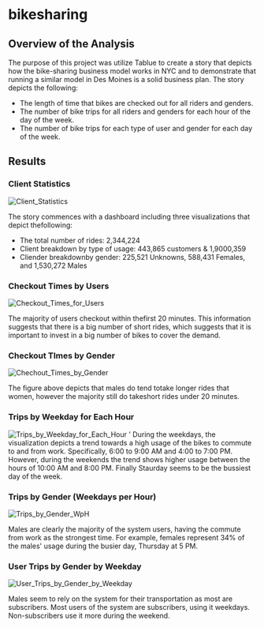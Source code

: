 # bikesharing

## Overview of the Analysis

The purpose of this project was utilize Tablue to create a story that depicts how the bike-sharing business model works in NYC and to demonstrate that running a similar model in Des Moines is a solid business plan. The story depicts the following:

* The length of time that bikes are checked out for all riders and genders.
* The number of bike trips for all riders and genders for each hour of the day of the week.
* The number of bike trips for each type of user and gender for each day of the week.


## Results

### Client Statistics

![Client_Statistics](https://github.com/OmarQasem94/bikesharing/blob/main/Resources/Client_Statistics.PNG)

The story commences with a dashboard including three visualizations that depict thefollowing:

* The total number of rides: 2,344,224
* Client breakdown by type of usage: 443,865 customers & 1,9000,359
* Cliender breakdownby gender: 225,521 Unknowns, 588,431 Females, and 1,530,272 Males 


### Checkout Times by Users

![Checkout_Times_for_Users](https://github.com/OmarQasem94/bikesharing/blob/main/Resources/Checkout_Times_for_Users.PNG)

The majority of users checkout within thefirst 20 minutes. This information suggests that there is a big number of short rides, which suggests that it is important to invest in a big number of bikes to cover the demand.

### Checkout TImes by Gender

![Chechout_Times_by_Gender](https://github.com/OmarQasem94/bikesharing/blob/main/Resources/Checkout_Times_by_Gender.PNG)

The figure above depicts that males do tend totake longer rides that women, however the majority still do takeshort rides under 20 minutes.

### Trips by Weekday for Each Hour

![Trips_by_Weekday_for_Each_Hour](https://github.com/OmarQasem94/bikesharing/blob/main/Resources/Trips_by_Weekday_for_Each_Hour.PNG)
'
During the weekdays, the visualization depicts a trend towards a high usage of the bikes to commute to and from work. Specifically, 6:00 to 9:00 AM and 4:00 to 7:00 PM. However, during the weekends the trend shows higher usage between the hours of 10:00 AM and 8:00 PM. Finally Staurday seems to be the bussiest day of the week. 

### Trips by Gender (Weekdays per Hour)

![Trips_by_Gender_WpH](https://github.com/OmarQasem94/bikesharing/blob/main/Resources/Trips_by_Gender_WpH.PNG)

Males are clearly the majority of the system users, having the commute from work as the strongest time. For example, females represent 34% of the males' usage during the busier day, Thursday at 5 PM.

### User Trips by Gender by Weekday

![User_Trips_by_Gender_by_Weekday](https://github.com/OmarQasem94/bikesharing/blob/main/Resources/User_Trips_by_Gender_by_Weekday.PNG)

Males seem to rely on the system for their transportation as most are subscribers. Most users of the system are subscribers, using it weekdays. Non-subscribers use it more during the weekend.

